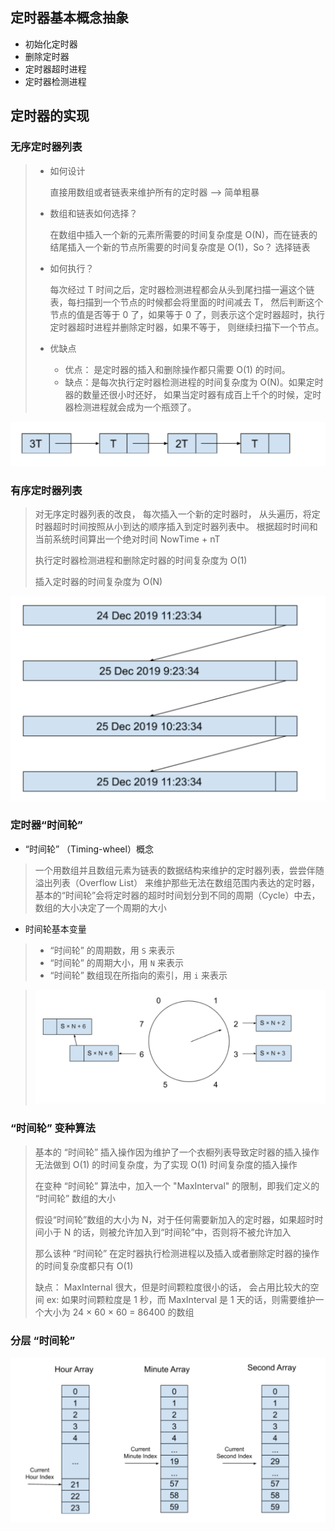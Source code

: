 ## 定时器基本概念抽象

* 初始化定时器
* 删除定时器
* 定时器超时进程
* 定时器检测进程

## 定时器的实现

### 无序定时器列表

> * 如何设计
> 
>   直接用数组或者链表来维护所有的定时器 --> 简单粗暴
>
> * 数组和链表如何选择？
>
>   在数组中插入一个新的元素所需要的时间复杂度是 O(N)，而在链表的结尾插入一个新的节点所需要的时间复杂度是 O(1)，So？ 选择链表
>
> * 如何执行？
>
>   每次经过 T 时间之后，定时器检测进程都会从头到尾扫描一遍这个链表，每扫描到一个节点的时候都会将里面的时间减去 T，
>   然后判断这个节点的值是否等于 0 了，如果等于 0 了，则表示这个定时器超时，执行定时器超时进程并删除定时器，如果不等于，
>   则继续扫描下一个节点。 
>
> * 优缺点
>   * 优点：
>       是定时器的插入和删除操作都只需要 O(1) 的时间。
>   * 缺点：是每次执行定时器检测进程的时间复杂度为 O(N)。如果定时器的数量还很小时还好，
>       如果当定时器有成百上千个的时候，定时器检测进程就会成为一个瓶颈了。

![无序定时器列表抽象图](images/无序定时器列表抽象图.png)

### 有序定时器列表
 
> 对无序定时器列表的改良， 每次插入一个新的定时器时， 从头遍历，将定时器超时时间按照从小到达的顺序插入到定时器列表中。
> 根据超时时间和当前系统时间算出一个绝对时间 NowTime + nT
> 
> 执行定时器检测进程和删除定时器的时间复杂度为 O(1)
> 
> 插入定时器的时间复杂度为 O(N)
 
![有序定时器抽象图](images/有序定时器抽象图.png)
 
### 定时器“时间轮”

*  “时间轮” （Timing-wheel）概念
> 一个用数组并且数组元素为链表的数据结构来维护的定时器列表，尝尝伴随溢出列表（Overflow List） 来维护那些无法在数组范围内表达的定时器，
> 基本的“时间轮”会将定时器的超时时间划分到不同的周期（Cycle）中去，数组的大小决定了一个周期的大小
* 时间轮基本变量
> * “时间轮” 的周期数，用 `S` 来表示
> * “时间轮” 的周期大小，用 `N` 来表示
> * “时间轮” 数组现在所指向的索引，用 `i` 来表示

> ![时间轮](images/时间轮.png)

### “时间轮” 变种算法

> 基本的 “时间轮” 插入操作因为维护了一个衣橱列表导致定时器的插入操作无法做到 O(1) 的时间复杂度，为了实现 O(1) 时间复杂度的插入操作
>
> 在变种 “时间轮” 算法中，加入一个 "MaxInterval" 的限制，即我们定义的 “时间轮” 数组的大小
>
> 假设“时间轮”数组的大小为 N，对于任何需要新加入的定时器，如果超时时间小于 N 的话，则被允许加入到“时间轮”中，否则将不被允许加入
>
> 那么该种 “时间轮” 在定时器执行检测进程以及插入或者删除定时器的操作的时间复杂度都只有 O(1)
>
> 缺点： MaxInternal 很大，但是时间颗粒度很小的话， 会占用比较大的空间
> ex: 如果时间颗粒度是 1 秒，而 MaxInterval 是 1 天的话，则需要维护一个大小为 24 × 60 × 60 = 86400 的数组
 
### 分层 “时间轮”

![分片时间轮](images/分片时间轮.png)



 